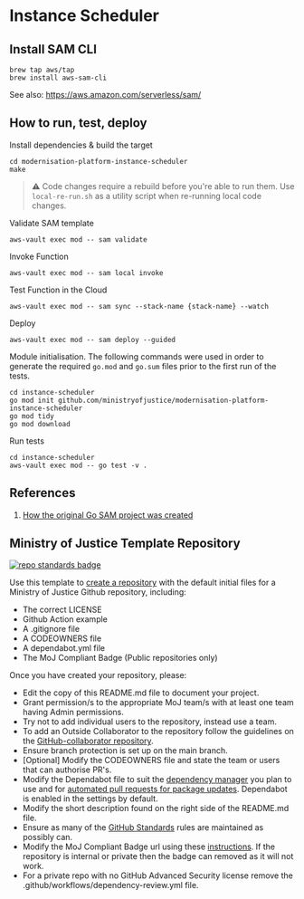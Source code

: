 # Instance Scheduler

## Install SAM CLI

```
brew tap aws/tap
brew install aws-sam-cli
```

See also: https://aws.amazon.com/serverless/sam/

## How to run, test, deploy

Install dependencies & build the target

    cd modernisation-platform-instance-scheduler
    make

> :warning: Code changes require a rebuild before you're able to run them. Use `local-re-run.sh` as a utility script when re-running local code changes.

Validate SAM template

    aws-vault exec mod -- sam validate

Invoke Function

    aws-vault exec mod -- sam local invoke

Test Function in the Cloud

    aws-vault exec mod -- sam sync --stack-name {stack-name} --watch

Deploy

    aws-vault exec mod -- sam deploy --guided

Module initialisation. The following commands were used in order to generate the required `go.mod` and `go.sum` files prior to the first run of the tests.

    cd instance-scheduler
    go mod init github.com/ministryofjustice/modernisation-platform-instance-scheduler
    go mod tidy
    go mod download

Run tests

    cd instance-scheduler
    aws-vault exec mod -- go test -v .

## References

1. [How the original Go SAM project was created](sam-init.md)

## Ministry of Justice Template Repository

[![repo standards badge](https://img.shields.io/badge/dynamic/json?color=blue&style=for-the-badge&logo=github&label=MoJ%20Compliant&query=%24.data%5B%3F%28%40.name%20%3D%3D%20%22template-repository%22%29%5D.status&url=https%3A%2F%2Foperations-engineering-reports.cloud-platform.service.justice.gov.uk%2Fgithub_repositories)](https://operations-engineering-reports.cloud-platform.service.justice.gov.uk/github_repositories#template-repository "Link to report")

Use this template to [create a repository] with the default initial files for a Ministry of Justice Github repository, including:

- The correct LICENSE
- Github Action example
- A .gitignore file
- A CODEOWNERS file
- A dependabot.yml file
- The MoJ Compliant Badge (Public repositories only)

Once you have created your repository, please:

- Edit the copy of this README.md file to document your project.
- Grant permission/s to the appropriate MoJ team/s with at least one team having Admin permissions.
- Try not to add individual users to the repository, instead use a team.
- To add an Outside Collaborator to the repository follow the guidelines on the [GitHub-collaborator repository](https://github.com/ministryofjustice/github-collaborators).
- Ensure branch protection is set up on the main branch.
- [Optional] Modify the CODEOWNERS file and state the team or users that can authorise PR's.
- Modify the Dependabot file to suit the [dependency manager](https://docs.github.com/en/code-security/dependabot/dependabot-version-updates/configuration-options-for-the-dependabot.yml-file#package-ecosystem) you plan to use and for [automated pull requests for package updates](https://docs.github.com/en/code-security/supply-chain-security/keeping-your-dependencies-updated-automatically/enabling-and-disabling-dependabot-version-updates#enabling-dependabot-version-updates). Dependabot is enabled in the settings by default.
- Modify the short description found on the right side of the README.md file.
- Ensure as many of the [GitHub Standards](https://github.com/ministryofjustice/github-repository-standards) rules are maintained as possibly can.
- Modify the MoJ Compliant Badge url using these [instructions](https://github.com/orgs/ministryofjustice/teams/operations-engineering/discussions). If the repository is internal or private then the badge can removed as it will not work.
- For a private repo with no GitHub Advanced Security license remove the .github/workflows/dependency-review.yml file.

[create a repository]: https://github.com/ministryofjustice/template-repository/generate
